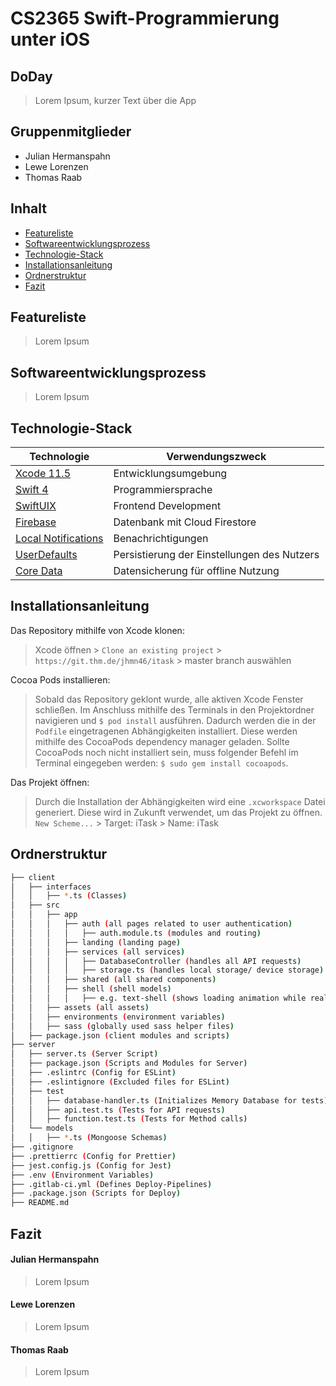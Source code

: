 # CS2365 Swift-Programmierung unter iOS
## DoDay

> Lorem Ipsum, kurzer Text über die App



## Gruppenmitglieder
* Julian Hermanspahn
* Lewe Lorenzen
* Thomas Raab



## Inhalt
* [Featureliste](#featureliste)
* [Softwareentwicklungsprozess](#softwareentwicklungsprozess)
* [Technologie-Stack](#technologie-stack)
* [Installationsanleitung](#installationsanleitung)
* [Ordnerstruktur](#ordnerstruktur)
* [Fazit](#fazit)



## Featureliste
> Lorem Ipsum



## Softwareentwicklungsprozess
> Lorem Ipsum



## Technologie-Stack
Technologie | Verwendungszweck
---------------------|----------
[Xcode 11.5](https://developer.apple.com/xcode/) | Entwicklungsumgebung
[Swift 4](https://www.apple.com/de/swift/) | Programmiersprache
[SwiftUIX](https://github.com/SwiftUIX/SwiftUIX) | Frontend Development
[Firebase](https://firebase.google.com/docs/firestore) | Datenbank mit Cloud Firestore
[Local Notifications](https://developer.apple.com/documentation/usernotifications) | Benachrichtigungen
[UserDefaults](https://developer.apple.com/documentation/foundation/userdefaults) | Persistierung der Einstellungen des Nutzers
[Core Data](https://developer.apple.com/documentation/coredata) | Datensicherung für offline Nutzung



## Installationsanleitung
Das Repository mithilfe von Xcode klonen:

> Xcode öffnen > ``Clone an existing project`` > ``https://git.thm.de/jhmn46/itask`` > master branch auswählen

Cocoa Pods installieren:
> Sobald das Repository geklont wurde, alle aktiven Xcode Fenster schließen. 
> Im Anschluss mithilfe des Terminals in den Projektordner navigieren und ``$ pod install`` ausführen.
> Dadurch werden die in der ``Podfile`` eingetragenen Abhängigkeiten installiert.
> Diese werden mithilfe des CocoaPods dependency manager geladen. 
> Sollte CocoaPods noch nicht installiert sein, muss folgender Befehl im Terminal eingegeben werden: ``$ sudo gem install cocoapods``.

Das Projekt öffnen:
> Durch die Installation der Abhängigkeiten wird eine ``.xcworkspace`` Datei generiert.
> Diese wird in Zukunft verwendet, um das Projekt zu öffnen.
> ``New Scheme...`` > Target: iTask > Name: iTask



## Ordnerstruktur
```bash
├── client
│   ├── interfaces
│   │   ├── *.ts (Classes)
│   ├── src
│   │   ├── app
│   │   │   ├── auth (all pages related to user authentication)
│   │   │   │   ├── auth.module.ts (modules and routing)
│   │   │   ├── landing (landing page)
│   │   │   ├── services (all services)
│   │   │   │   ├── DatabaseController (handles all API requests)
│   │   │   │   ├── storage.ts (handles local storage/ device storage)
│   │   │   ├── shared (all shared components)
│   │   │   ├── shell (shell models)
│   │   │   │   ├── e.g. text-shell (shows loading animation while real data is fetched)
│   │   ├── assets (all assets)
│   │   ├── environments (environment variables)
│   │   ├── sass (globally used sass helper files)
│   ├── package.json (client modules and scripts)
├── server
│   ├── server.ts (Server Script)
│   ├── package.json (Scripts and Modules for Server)
│   ├── .eslintrc (Config for ESLint)
│   ├── .eslintignore (Excluded files for ESLint)
│   ├── test
│   │   ├── database-handler.ts (Initializes Memory Database for tests)
│   │   ├── api.test.ts (Tests for API requests)
│   │   ├── function.test.ts (Tests for Method calls)
│   └── models
│   │   ├── *.ts (Mongoose Schemas)
├── .gitignore
├── .prettierrc (Config for Prettier)
├── jest.config.js (Config for Jest)
├── .env (Environment Variables)
├── .gitlab-ci.yml (Defines Deploy-Pipelines)
├── .package.json (Scripts for Deploy)
├── README.md
```



## Fazit
#### Julian Hermanspahn
> Lorem Ipsum

#### Lewe Lorenzen
> Lorem Ipsum


#### Thomas Raab
> Lorem Ipsum

